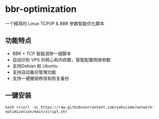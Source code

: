 # bbr-optimization
一个精简的 Linux TCP/IP &amp; BBR 参数智能优化脚本

## 功能特点
- BBR + TCP 智能调参一键脚本
- 自动识别 VPS 的核心和内存数，智能配置网络参数
- 支持Debian 和 Ubuntu
- 支持自动备份管理功能
- 支持一键撤销修改和恢复备份

## 一键安装
```
bash <(curl -sL https://raw.githubusercontent.com/yahuisme/network-optimization/main/script.sh)
```
